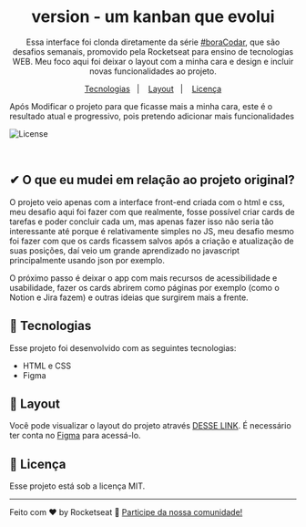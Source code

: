 <h1 align="center"> version - um kanban que evolui </h1>

<p align="center">
Essa interface foi clonda diretamente da série <a href="https://www.rocketseat.com.br/boracodar">#boraCodar</a>, que são desafios semanais, promovido pela Rocketseat para ensino de tecnologias WEB. Meu foco aqui foi deixar o layout com a minha cara e design e incluir novas funcionalidades ao projeto. <br/>
</p>

<p align="center">
  <a href="#-tecnologias">Tecnologias</a>&nbsp;&nbsp;&nbsp;|&nbsp;&nbsp;&nbsp;
  <a href="#-layout">Layout</a>&nbsp;&nbsp;&nbsp;|&nbsp;&nbsp;&nbsp;
  <a href="#memo-licença">Licença</a>
</p>


<p style="text-align="center"">
  <p>Após Modificar o projeto para que ficasse mais a minha cara, este é o resultado atual e progressivo, pois pretendo adicionar mais funcionalidades</p>
  <img alt="License" src="https://lh3.googleusercontent.com/H9J-KWEIr6Le221oVa7Fj0MmhKSa5itxDm5gpViQYExRNXNN5Xep3RK5yowm6w59ZJsw0SAwzIIhhv-j7xh-ktWdgvPPuFo6d5heMEuWWxgdgemI4mpoioVn7C1wcAkfRrn3CUl97cp215Tm_kwf47An3y102skX_PVBPFiHtYzsZd4LRNGjgFrsZ6a6IkgkkIadW0AbsM2GuXCiZ6opBoAk1cbcqT-hpUeEV55j_DZZQUY2ysznsi9tQRtNTVRm2TnlUwc873XXJM91bbA-bV021VMkIW206tqisj3Mi_zbZoS1qensVnrEhvaIsK5TvEMW0BhCIUV1HX7Wkdk5eZoMPeBkfGoVyk--o7PVymDG4m7b8l_E2Zu52y_Dw9MvTucDY7G-ISfANIY0EJWYSq5g0obhzBhtBOcF6rpKZXgMQwXJgPv03S8-rFuZB9ONoc6w2pqcU7KjjK0p9i508M6oKxjRlqlNdASFvFRtv8KaEs678kau0UDeISc1ITJfTwkJCFxmhnpi5i8UzXot4C7ua5ZPz63Rkfp0n0qi1B-ZhDqLHH6Jd-v0d37ulCVz9Z6gT3PVKrEhZnLqe0C4V18LFBbMyGkTopEGuJeXl_GKCxl7BtkDDbTCRqZQzJ9c33eF2YAwgZbQTx0idYrZxAXvS_xGp7bmh3neF2IEv5tbPe9zfaE7p7VX6SYzXtuJP3KxT9IuzH1dVSFMSP3fkh8lWeK6yYuzZacbXMsAS0lxGCDEjpssfAv_B6ps6J87zxnaCnxObPOqzt3AtBqwZQKG90HzyUWIhsnA-uckn37hcrmOhkfUxDiKVSVKIt8Jit1Zf04fI7yM7A7LQmznHPgvhnAoX3DuulHezzMAKA5KqWfhOxnzKt1Jct1UdqdGK6BkDnlAxF9oEwYrRp7BSj9IMJPNHzZOTNpgWvAYXnT7Xai7Adjt2tlQKfMdb1pVhkPh32TIfP5Z0XYf57C5=w847-h635-s-no?authuser=0"> 
</p> 

<br>

## ✔ O que eu mudei em relação ao projeto original?

O projeto veio apenas com a interface front-end criada com o html e css, meu desafio aqui foi fazer com que realmente, fosse possível criar cards de tarefas e poder concluir cada um, mas apenas fazer isso não seria tão interessante até porque é relativamente simples no JS, meu desafio mesmo foi fazer com que os cards ficassem salvos após a criação e atualização de suas posições, daí veio um grande aprendizado no javascript principalmente usando json por exemplo. 

O próximo passo é deixar o app com mais recursos de acessibilidade e usabilidade, fazer os cards abrirem como páginas por exemplo (como o Notion e Jira fazem) e outras ideias que surgirem mais a frente.

## 🚀 Tecnologias

Esse projeto foi desenvolvido com as seguintes tecnologias:

- HTML e CSS
- Figma

## 🔖 Layout

Você pode visualizar o layout do projeto através [DESSE LINK](https://www.figma.com/community/file/1220368226816658013). É necessário ter conta no [Figma](https://figma.com) para acessá-lo.

## :memo: Licença

Esse projeto está sob a licença MIT.

---

Feito com ♥ by Rocketseat :wave: [Participe da nossa comunidade!](https://discord.gg/rocketseat)
